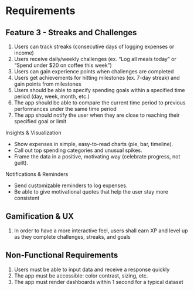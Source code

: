 # Requirements

## Feature 3 - Streaks and Challenges

1. Users can track streaks (consecutive days of logging expenses or income)
2. Users receive daily/weekly challenges (ex. “Log all meals today” or “Spend under $20 on coffee this week”)
3. Users can gain experience points when challenges are completed
4. Users get achievements for hitting milestones (ex. 7-day streak) and gain points from milestones
5. Users should be able to specify spending goals within a specified time period (day, week, month, etc.)
6. The app should be able to compare the current time period to previous performances under the same time period
7. The app should notify the user when they are close to reaching their specified goal or limit


Insights & Visualization
- Show expenses in simple, easy-to-read charts (pie, bar, timeline).
- Call out top spending categories and unusual spikes.
- Frame the data in a positive, motivating way (celebrate progress, not guilt).

Notifications & Reminders
- Send customizable reminders to log expenses.
- Be able to give motivational quotes that help the user stay more consistent

## Gamification & UX

1. In order to have a more interactive feel, users shall earn XP and level up as they complete challenges, streaks, and goals 

## Non-Functional Requirements
1. Users must be able to input data and receive a response quickly
2. The app must be accessible: color contrast, sizing, etc.
3. The app must render dashboards within 1 second for a typical dataset